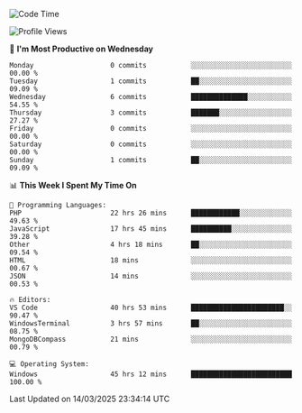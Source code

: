 <!--START_SECTION:waka-->
![Code Time](http://img.shields.io/badge/Code%20Time-4%2C354%20hrs%2055%20mins-blue)

![Profile Views](http://img.shields.io/badge/Profile%20Views-0-blue)

📅 **I'm Most Productive on Wednesday** 

```text
Monday                   0 commits           ░░░░░░░░░░░░░░░░░░░░░░░░░   00.00 % 
Tuesday                  1 commits           ██░░░░░░░░░░░░░░░░░░░░░░░   09.09 % 
Wednesday                6 commits           ██████████████░░░░░░░░░░░   54.55 % 
Thursday                 3 commits           ███████░░░░░░░░░░░░░░░░░░   27.27 % 
Friday                   0 commits           ░░░░░░░░░░░░░░░░░░░░░░░░░   00.00 % 
Saturday                 0 commits           ░░░░░░░░░░░░░░░░░░░░░░░░░   00.00 % 
Sunday                   1 commits           ██░░░░░░░░░░░░░░░░░░░░░░░   09.09 % 
```


📊 **This Week I Spent My Time On** 

```text
💬 Programming Languages: 
PHP                      22 hrs 26 mins      ████████████░░░░░░░░░░░░░   49.63 % 
JavaScript               17 hrs 45 mins      ██████████░░░░░░░░░░░░░░░   39.28 % 
Other                    4 hrs 18 mins       ██░░░░░░░░░░░░░░░░░░░░░░░   09.54 % 
HTML                     18 mins             ░░░░░░░░░░░░░░░░░░░░░░░░░   00.67 % 
JSON                     14 mins             ░░░░░░░░░░░░░░░░░░░░░░░░░   00.53 % 

🔥 Editors: 
VS Code                  40 hrs 53 mins      ███████████████████████░░   90.47 % 
WindowsTerminal          3 hrs 57 mins       ██░░░░░░░░░░░░░░░░░░░░░░░   08.75 % 
MongoDBCompass           21 mins             ░░░░░░░░░░░░░░░░░░░░░░░░░   00.79 % 

💻 Operating System: 
Windows                  45 hrs 12 mins      █████████████████████████   100.00 % 
```


 Last Updated on 14/03/2025 23:34:14 UTC
<!--END_SECTION:waka-->
